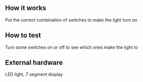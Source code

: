 <!---

This file is used to generate your project datasheet. Please fill in the information below and delete any unused
sections.

You can also include images in this folder and reference them in the markdown. Each image must be less than
512 kb in size, and the combined size of all images must be less than 1 MB.
-->

## How it works

Put the correct combination of switches to make the light turn on

## How to test

Turn some switches on or off to see which ones make the light to

## External hardware

LED light, 7 segment display
